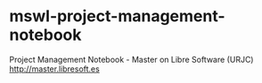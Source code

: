 mswl-project-management-notebook
================================

Project Management Notebook - Master on Libre Software (URJC) http://master.libresoft.es